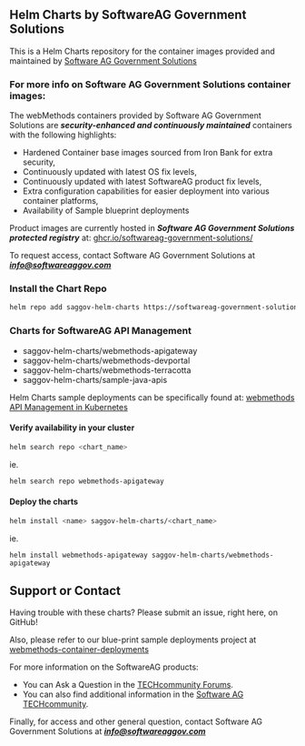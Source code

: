 ## Helm Charts by SoftwareAG Government Solutions

This is a Helm Charts repository for the container images provided and maintained by [Software AG Government Solutions](https://www.softwareaggov.com)

### For more info on Software AG Government Solutions container images:

The webMethods containers provided by Software AG Government Solutions are ***security-enhanced and continuously maintained*** containers with the following highlights:

- Hardened Container base images sourced from Iron Bank for extra security,
- Continuously updated with latest OS fix levels,
- Continuously updated with latest SoftwareAG product fix levels,
- Extra configuration capabilities for easier deployment into various container platforms,
- Availability of Sample blueprint deployments

Product images are currently hosted in ***Software AG Government Solutions protected registry*** at: [ghcr.io/softwareag-government-solutions/](https://github.com/orgs/softwareag-government-solutions/packages)

To request access, contact Software AG Government Solutions at ***info@softwareaggov.com***

### Install the Chart Repo

```bash
helm repo add saggov-helm-charts https://softwareag-government-solutions.github.io/saggov-helm-charts
```

### Charts for SoftwareAG API Management

- saggov-helm-charts/webmethods-apigateway
- saggov-helm-charts/webmethods-devportal
- saggov-helm-charts/webmethods-terracotta
- saggov-helm-charts/sample-java-apis

Helm Charts sample deployments can be specifically found at: [webmethods API Management in Kubernetes](https://github.com/softwareag-government-solutions/webmethods-container-deployments/tree/main/kubernetes/api_management/)


#### Verify availability in your cluster

```bash
helm search repo <chart_name>
```

ie.

```bash
helm search repo webmethods-apigateway
```

#### Deploy the charts

```bash
helm install <name> saggov-helm-charts/<chart_name>
```

ie.

```
helm install webmethods-apigateway saggov-helm-charts/webmethods-apigateway
```

## Support or Contact

Having trouble with these charts? Please submit an issue, right here, on GitHub!

Also, please refer to our blue-print sample deployments project at [webmethods-container-deployments](https://github.com/softwareag-government-solutions/webmethods-container-deployments)

For more information on the SoftwareAG products:
 - You can Ask a Question in the [TECHcommunity Forums](http://tech.forums.softwareag.com).
 - You can also find additional information in the [Software AG TECHcommunity](http://techcommunity.softwareag.com).

Finally, for access and other general question, contact Software AG Government Solutions at ***info@softwareaggov.com***
